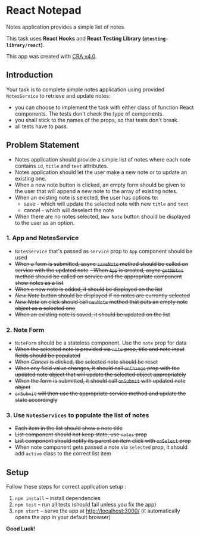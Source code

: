 # React Notepad

Notes application provides a simple list of notes.

This task uses **React Hooks** and **React Testing Library (`@testing-library/react`)**.

This app was created with [CRA v4.0](https://github.com/facebook/create-react-app).



## Introduction

Your task is to complete simple notes application using provided `NotesService` to retrieve and update notes:
- you can choose to implement the task with either class of function React components. The tests don't check the type of components.
- you shall stick to the names of the props, so that tests don't break.
- all tests have to pass.

## Problem Statement

- Notes application should provide a simple list of notes where each note contains `id`, `title` and `text` attributes.
- Notes application should let the user make a new note or to update an existing one.
- When a new note button is clicked, an empty form should be given to the user that will append a new note to the array of existing notes.
- When an existing note is selected, the user has options to:
  - save - which will update the selected note with new `title` and `text`
  - cancel - which will deselect the note
- When there are no notes selected, `New Note` button should be displayed to the user as an option.

### 1. App and NotesService

- `NotesService` that's passed as `service` prop to `App` component should be used
- ~~When a form is submitted, async `saveNote` method should be called on service with the updated note~~
~~- When `App` is created, async `getNotes` method should be called on service and the appropriate component show notes as a list~~
- ~~When a new note is added, it should be displayed on the list~~
- ~~*New Note* button should be displayed if no notes are currently selected~~
- ~~*New Note* on click should call `newNote` method that puts an empty note object as a selected one~~
- ~~When an existing note is saved, it should be updated on the list~~

### 2. Note Form

- `NoteForm` should be a stateless component. Use the `note` prop for data
- ~~When the selected note is provided via `note` prop, title and note input fields should be populated~~
- ~~When *Cancel* is clicked, tbe selected note should be reset~~
- ~~When any field value changes, it should call `onChange` prop with tbe updated note object that will update the selected object appropriately~~
- ~~When the form is submitted, it should call `onSubmit` with updated note object~~
- ~~`onSubmit` will then use the appropriate service method and update the state accordingly~~

### 3. Use `NotesServices` to populate the list of notes

- ~~Each item in the list should show a note title~~
- ~~List component should not keep state, use `notes` prop~~
- ~~List component should notify its parent on item click with `onSelect` prop~~
- When note component gets passed a note via `selected` prop, it should add `active` class to the correct list item

## Setup
Follow these steps for correct application setup :

1. `npm install` – install dependencies
2. `npm test` – run all tests (should fail unless you fix the app)
3. `npm start` – serve the app at [http://localhost:3000/](http://localhost:3000/) (it automatically opens the app in your default browser)

**Good Luck!**


